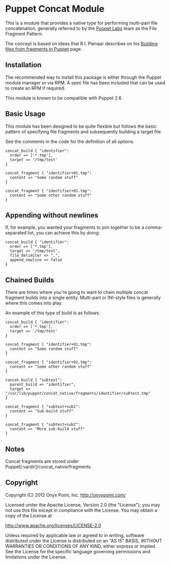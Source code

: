 Puppet Concat Module
====================

This is a module that provides a native type for performing multi-part file
concatenation, generally referred to by the [Puppet Labs](http://www.puppetlabs.com) team as the File
Fragment Pattern.

The concept is based on ideas that R.I. Pienaar describes on his [Building
files from fragments in Puppet](http://www.devco.net/archives/2010/02/19/building_files_from_fragments_with_puppet.php) page.

Installation
------------

The recommended way to install this package is either through the Puppet module
manager or via RPM. A spec file has been included that can be used to create an
RPM if required.

This module is known to be compatible with Puppet 2.6.

Basic Usage
-----------

This module has been designed to be quite flexible but follows the basic
pattern of specifying file fragments and subsequently building a target file. 

See the comments in the code for the definition of all options.

    concat_build { "identifier":
      order => ['*.tmp'],
      target => '/tmp/test'
    }

    concat_fragment { "identifier+01.tmp":
      content => "Some random stuff"
    }

    concat_fragment { "identifier+02.tmp":
      content => "Some other random stuff"
    }

Appending without newlines
--------------------------

If, for example, you wanted your fragments to join together to be a
comma-separated list, you can achieve this by doing:

    concat_build { "identifier":
      order => ['*.tmp'],
      target => '/tmp/test',
      file_delimiter => ",",
      append_newline => false
    }

Chained Builds
--------------

There are times where you're going to want to chain multiple concat fragment
builds into a single entity. Multi-part or INI-style files is generally where
this comes into play.

An example of this type of build is as follows:

    concat_build { "identifier":
      order => ['*.tmp'],
      target => '/tmp/test'
    }
    
    concat_fragment { "identifier+01.tmp":
      content => "Some random stuff"
    }
    
    concat_fragment { "identifier+02.tmp":
      content => "Some other random stuff"
    }
    
    concat_build { "subtest":
      parent_build => "identifier",
      target => "/var/lib/puppet/concat_native/fragments/identifier/subtest.tmp"
    }
    
    concat_fragment { "subtest+sub1":
      content => "Sub-build stuff"
    }
    
    concat_fragment { "subtest+sub2":
      content => "More sub-build stuff"
    }

Notes
-----

Concat fragments are stored under Puppet[:vardir]/concat_native/fragments.

Copyright
---------

Copyright (C) 2012 Onyx Point, Inc. <http://onyxpoint.com/>

Licensed under the Apache License, Version 2.0 (the "License");
you may not use this file except in compliance with the License.
You may obtain a copy of the License at

   http://www.apache.org/licenses/LICENSE-2.0

Unless required by applicable law or agreed to in writing, software
distributed under the License is distributed on an "AS IS" BASIS,
WITHOUT WARRANTIES OR CONDITIONS OF ANY KIND, either express or implied.
See the License for the specific language governing permissions and
limitations under the License.

